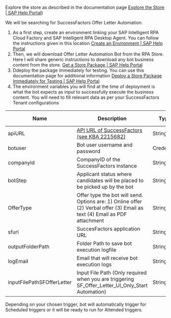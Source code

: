 Explore the store as described in the documentation page [Explore the Store | SAP Help Portal](https://help.sap.com/docs/PROCESS_AUTOMATION/527c579a1cba4f12b45326c8e890d102/b38897b821874ebe98fb15fc7d4400e9.html?locale=en-US))

We will be searching for SuccessFactors Offer Letter Automation.

1. As a first step, create an environment linking your SAP Intelligent RPA Cloud Factory and SAP Intelligent RPA Desktop Agent. You can follow the instructions given in this location [Create an Environment | SAP Help Portal](https://help.sap.com/docs/IRPA/c836fab4182e45548b6c6c6d0d0a9146/04a774c632fc479497a5e72c3a842a02.html?locale=en-US&q=Environment) 
2. Then, we will download Offer Letter Automation Bot from the RPA Store. Here I will share generic instructions to download any bot business content from the store. [Get a Store Package | SAP Help Portal](https://help.sap.com/docs/IRPA/c8e1e1d0e82547d4b4c926563984a1e5/8beb0ce5799a4b31b389fe11939ef614.html?locale=en-US) 
3.  Ddeploy the package immediately for testing. You can use this documentation page for additional information [Deploy a Store Package Immediately for Testing | SAP Help Portal](https://help.sap.com/docs/IRPA/c8e1e1d0e82547d4b4c926563984a1e5/a39a5b0ae11045559bea087e47d73fec.html?locale=en-US)
4. The environment variables you will find at the time of deployment is what the bot expects as input to successfully execute the business content. You will need to fill relevant data as per your SuccessFactors Tenant configurations

Name | Description | Type | Sample | is it Mandatory?
------------ | ------------ | ------------ | ------------| ------------
apiURL| [API URL of SuccessFactors (see KBA 2215682)](https://userapps.support.sap.com/sap/support/knowledge/en/2215682) |String | [https://apisalesdemo4.successfactors.com:443/odata/v2](https://apisalesdemo4.successfactors.com/odata/v2)| Required
botuser| Bot user username and password |Credential | botuser/password| Required
companyId| CompanyID of the SuccessFactors instance |String | SFPART012345| Required
botStep| Applicant status where candidates will be placed to be picked up by the bot |String | Request Offer Letter| Required
OfferType| Offer type the bot will send. Options are: 1) Online offer (2) Verbal offer (3) Email as text (4) Email as PDF attachment |String | SPA Automation added prescreen questions| Required
sfurl| SuccesFactors application URL |String | [https://salesdemo4.successfactors.com/](https://salesdemo4.successfactors.com/)| Required
outputFolderPath| Folder Path to save bot execution logfile |String | C:\Temp| Optional
logEmail| Email that will receive bot execution logs |String | [sfadminEmail@bestRunSAP.com](mailto:sfadminEmail@bestRunSAP.com)| Optional
inputFilePathSFOfferLetter| Input File Path (Only required when you are triggering SF_Offer_Letter_UI_Only_Start Automation) |String | C:\Temp\Input| Optional

Depending on your chosen trigger, bot will automatically trigger for Scheduled triggers or it will be ready to run for Attended triggers.